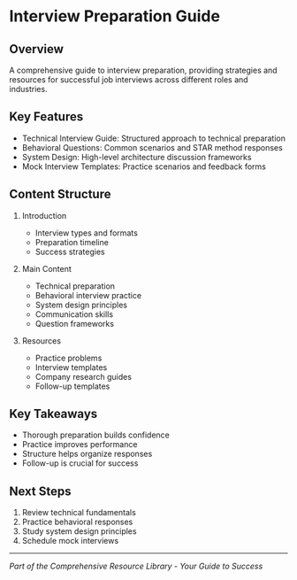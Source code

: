 # Interview Preparation Guide

## Overview
A comprehensive guide to interview preparation, providing strategies and resources for successful job interviews across different roles and industries.

## Key Features
- Technical Interview Guide: Structured approach to technical preparation
- Behavioral Questions: Common scenarios and STAR method responses
- System Design: High-level architecture discussion frameworks
- Mock Interview Templates: Practice scenarios and feedback forms

## Content Structure
1. Introduction
   - Interview types and formats
   - Preparation timeline
   - Success strategies

2. Main Content
   - Technical preparation
   - Behavioral interview practice
   - System design principles
   - Communication skills
   - Question frameworks

3. Resources
   - Practice problems
   - Interview templates
   - Company research guides
   - Follow-up templates

## Key Takeaways
- Thorough preparation builds confidence
- Practice improves performance
- Structure helps organize responses
- Follow-up is crucial for success

## Next Steps
1. Review technical fundamentals
2. Practice behavioral responses
3. Study system design principles
4. Schedule mock interviews

---

*Part of the Comprehensive Resource Library - Your Guide to Success*
